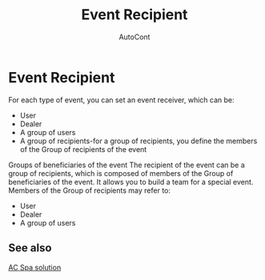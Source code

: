 ﻿---
    title: "Event Recipient"
    author: AutoCont
    ms.date: 04/30/2018
    ms.topic: article
    ms.prod: dynamics-nav-2017
    ms.contentlocale: en
    ms.lasthandoff: 04/30/2018
---

# Event Recipient

For each type of event, you can set an event receiver, which can be:
-	User
-	Dealer
-	A group of users
-	A group of recipients-for a group of recipients, you define the members of the Group of recipients of the event

Groups of beneficiaries of the event
The recipient of the event can be a group of recipients, which is composed of members of the Group of beneficiaries of the event. It allows you to build a team for a special event. Members of the Group of recipients may refer to:
-	User
-	Dealer
-	A group of users  



## <a name="see-also"></a>See also
[AC Spa solution](ac-spa-solution.md)